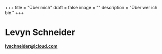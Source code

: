 +++
title = "Über mich"
draft = false
image = ""
description = "Über wer ich bin."
+++
# Levyn Schneider

#### lyschneider@icloud.com